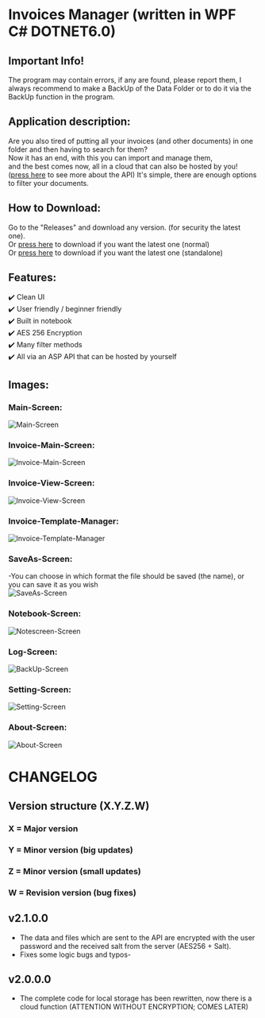 # Invoices Manager (written in WPF C#   DOTNET6.0)

## Important Info!
The program may contain errors, if any are found, please report them, 
I always recommend to make a BackUp of the Data Folder or to do it 
via the BackUp function in the program.  
  

## Application description:
Are you also tired of putting all your invoices (and other documents) 
in one folder and then having to search for them? <br/>
Now it has an end, with this you can import and manage them,  
and the best comes now, all in a cloud that can also be hosted by you!  
([press here](https://github.com/Invoices-Manager/Invoices-Manager-API#readme) to see more about the API) 
It's simple, there are enough options to filter your documents.



## How to Download:
Go to the "Releases" and download any version. (for security the latest one).  <br/>
Or [press here](#) to download if you want the latest one (normal) <br/>
Or [press here](#) to download if you want the latest one (standalone) <br/>


## Features:
✔️ Clean UI<br/>
✔️ User friendly / beginner friendly<br/>
✔️ Built in notebook<br/>
✔️ AES 256 Encryption <br/>
✔️ Many filter methods<br/>
✔️ All via an ASP API that can be hosted by yourself<br/>

                                                                                                             

## Images:
### Main-Screen:                                                  
![Main-Screen](IMAGES/Version%202.1.0.0/MainScreen.png)

### Invoice-Main-Screen:                                                  
![Invoice-Main-Screen](IMAGES/Version%202.1.0.0/InvoiceMainScreen.png)

### Invoice-View-Screen:                                           
![Invoice-View-Screen](IMAGES/Version%202.1.0.0/InvoiceViewScreen.png)

### Invoice-Template-Manager:                                           
![Invoice-Template-Manager](IMAGES/Version%202.1.0.0/InvoiceTemplateScreen.png)

### SaveAs-Screen:
-You can choose in which format the file should be saved (the name), or you can save it as you wish                   <br/>
![SaveAs-Screen](IMAGES/Version%202.1.0.0/InvoiceSaveAsScreen.png)

### Notebook-Screen:                                         
![Notescreen-Screen](IMAGES/Version%202.1.0.0/NotebookScreen.png) 

### Log-Screen:                                         
![BackUp-Screen](IMAGES/Version%202.1.0.0/LogScreen.png) 

### Setting-Screen:                                         
![Setting-Screen](IMAGES/Version%202.1.0.0/SettingScreen.png) 

### About-Screen:                                         
![About-Screen](IMAGES/Version%202.1.0.0/AboutScreen.png)


# CHANGELOG
## Version structure (X.Y.Z.W)
### X = Major version
### Y = Minor version (big updates)
### Z = Minor version (small updates)
### W = Revision version (bug fixes)

## v2.1.0.0
- The data and files which are sent to the API are encrypted with the user password and the received salt from the server (AES256 + Salt).
- Fixes some logic bugs and typos-

## v2.0.0.0
- The complete code for local storage has been rewritten, now there is a cloud function (ATTENTION WITHOUT ENCRYPTION; COMES LATER)